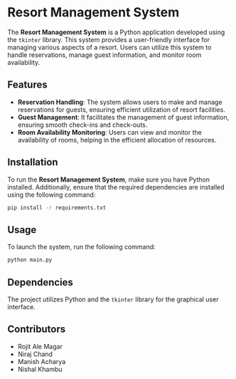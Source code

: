 # Resort Management System

The **Resort Management System** is a Python application developed using the `tkinter` library. This system provides a user-friendly interface for managing various aspects of a resort. Users can utilize this system to handle reservations, manage guest information, and monitor room availability. 

## Features

- **Reservation Handling**: The system allows users to make and manage reservations for guests, ensuring efficient utilization of resort facilities.
- **Guest Management**: It facilitates the management of guest information, ensuring smooth check-ins and check-outs.
- **Room Availability Monitoring**: Users can view and monitor the availability of rooms, helping in the efficient allocation of resources.

## Installation

To run the **Resort Management System**, make sure you have Python installed. Additionally, ensure that the required dependencies are installed using the following command:

```bash
pip install -r requirements.txt
```

## Usage

To launch the system, run the following command:

```bash
python main.py
```

## Dependencies

The project utilizes Python and the `tkinter` library for the graphical user interface.

## Contributors

- Rojit Ale Magar
- Niraj Chand
- Manish Acharya
- Nishal Khambu
